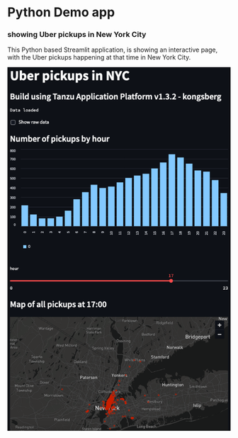 # Python Demo app

### showing Uber pickups in New York City

This Python based Streamlit application, is showing an interactive page, with the Uber pickups happening at that time in New York City.

![frontpage](images/frontpage.png)
